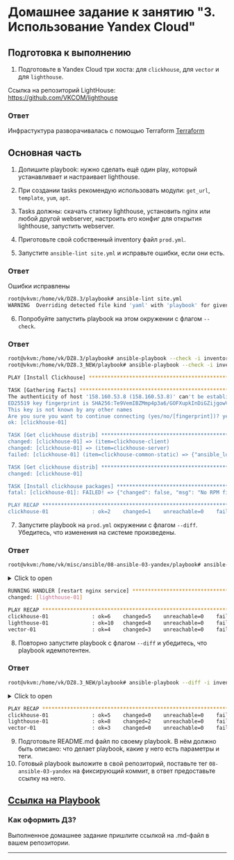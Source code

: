 # Домашнее задание к занятию "3. Использование Yandex Cloud"

## Подготовка к выполнению

1. Подготовьте в Yandex Cloud три хоста: для `clickhouse`, для `vector` и для `lighthouse`.

Ссылка на репозиторий LightHouse: https://github.com/VKCOM/lighthouse

### Ответ

Инфрастуктура разворачивалась с помощью Terraform 
[Terraform](./terraform)


## Основная часть

1. Допишите playbook: нужно сделать ещё один play, который устанавливает и настраивает lighthouse.
2. При создании tasks рекомендую использовать модули: `get_url`, `template`, `yum`, `apt`.
3. Tasks должны: скачать статику lighthouse, установить nginx или любой другой webserver, настроить его конфиг для открытия lighthouse, запустить webserver.
4. Приготовьте свой собственный inventory файл `prod.yml`.

5. Запустите `ansible-lint site.yml` и исправьте ошибки, если они есть.

### Ответ

Ошибки исправлены
```bash
root@vkvm:/home/vk/DZ8.3/playbook# ansible-lint site.yml 
WARNING  Overriding detected file kind 'yaml' with 'playbook' for given positional argument: site.yml
```

6. Попробуйте запустить playbook на этом окружении с флагом `--check`.

### Ответ

```bash
root@vkvm:/home/vk/DZ8.3/playbook# ansible-playbook --check -i inventory/prod.yml site.yml
root@vkvm:/home/vk/DZ8.3_NEW/playbook# ansible-playbook --check -i inventory/prod.yml site.yml

PLAY [Install Clickhouse] **************************************************************************************

TASK [Gathering Facts] *****************************************************************************************
The authenticity of host '158.160.53.8 (158.160.53.8)' can't be established.
ED25519 key fingerprint is SHA256:Te9VemIBZMmp4p3a6/GOFXupkInDiGZijgowVl72ShQ.
This key is not known by any other names
Are you sure you want to continue connecting (yes/no/[fingerprint])? yes
ok: [clickhouse-01]

TASK [Get clickhouse distrib] **********************************************************************************
changed: [clickhouse-01] => (item=clickhouse-client)
changed: [clickhouse-01] => (item=clickhouse-server)
failed: [clickhouse-01] (item=clickhouse-common-static) => {"ansible_loop_var": "item", "changed": false, "dest": "./clickhouse-common-static-22.3.3.44.rpm", "elapsed": 0, "item": "clickhouse-common-static", "msg": "Request failed", "response": "HTTP Error 404: Not Found", "status_code": 404, "url": "https://packages.clickhouse.com/rpm/stable/clickhouse-common-static-22.3.3.44.noarch.rpm"}

TASK [Get clickhouse distrib] **********************************************************************************
changed: [clickhouse-01]

TASK [Install clickhouse packages] *****************************************************************************
fatal: [clickhouse-01]: FAILED! => {"changed": false, "msg": "No RPM file matching 'clickhouse-common-static-22.3.3.44.rpm' found on system", "rc": 127, "results": ["No RPM file matching 'clickhouse-common-static-22.3.3.44.rpm' found on system"]}

PLAY RECAP *****************************************************************************************************
clickhouse-01              : ok=2    changed=1    unreachable=0    failed=1    skipped=0    rescued=1    ignored=0   
```

7. Запустите playbook на `prod.yml` окружении с флагом `--diff`. Убедитесь, что изменения на системе произведены.

### Ответ

```bash
root@vkvm:/home/vk/misc/ansible/08-ansible-03-yandex/playbook# ansible-playbook --diff -i inventory/prod.yml site.yml 
```
<details><summary>Click to open</summary>
PLAY [Install Clickhouse] **************************************************************************************

TASK [Gathering Facts] *****************************************************************************************
The authenticity of host '158.160.53.8 (158.160.53.8)' can't be established.
ED25519 key fingerprint is SHA256:Te9VemIBZMmp4p3a6/GOFXupkInDiGZijgowVl72ShQ.
This key is not known by any other names
Are you sure you want to continue connecting (yes/no/[fingerprint])? yes
ok: [clickhouse-01]

TASK [Get clickhouse distrib] **********************************************************************************
changed: [clickhouse-01] => (item=clickhouse-client)
changed: [clickhouse-01] => (item=clickhouse-server)
failed: [clickhouse-01] (item=clickhouse-common-static) => {"ansible_loop_var": "item", "changed": false, "dest": "./clickhouse-common-static-22.3.3.44.rpm", "elapsed": 0, "item": "clickhouse-common-static", "msg": "Request failed", "response": "HTTP Error 404: Not Found", "status_code": 404, "url": "https://packages.clickhouse.com/rpm/stable/clickhouse-common-static-22.3.3.44.noarch.rpm"}

TASK [Get clickhouse distrib] **********************************************************************************
changed: [clickhouse-01]

TASK [Install clickhouse packages] *****************************************************************************
fatal: [clickhouse-01]: FAILED! => {"changed": false, "msg": "No RPM file matching 'clickhouse-common-static-22.3.3.44.rpm' found on system", "rc": 127, "results": ["No RPM file matching 'clickhouse-common-static-22.3.3.44.rpm' found on system"]}

PLAY RECAP *****************************************************************************************************
clickhouse-01              : ok=2    changed=1    unreachable=0    failed=1    skipped=0    rescued=1    ignored=0   

root@vkvm:/home/vk/DZ8.3_NEW/playbook# ansible-playbook --diff -i inventory/prod.yml site.yml 

PLAY [Install Clickhouse] **************************************************************************************

TASK [Gathering Facts] *****************************************************************************************
ok: [clickhouse-01]

TASK [Get clickhouse distrib] **********************************************************************************
changed: [clickhouse-01] => (item=clickhouse-client)
changed: [clickhouse-01] => (item=clickhouse-server)
failed: [clickhouse-01] (item=clickhouse-common-static) => {"ansible_loop_var": "item", "changed": false, "dest": "./clickhouse-common-static-22.3.3.44.rpm", "elapsed": 0, "item": "clickhouse-common-static", "msg": "Request failed", "response": "HTTP Error 404: Not Found", "status_code": 404, "url": "https://packages.clickhouse.com/rpm/stable/clickhouse-common-static-22.3.3.44.noarch.rpm"}

TASK [Get clickhouse distrib] **********************************************************************************
changed: [clickhouse-01]

TASK [Install clickhouse packages] *****************************************************************************
changed: [clickhouse-01]

TASK [Start clickhouse service] ********************************************************************************
changed: [clickhouse-01]

TASK [Create database] *****************************************************************************************
changed: [clickhouse-01]

RUNNING HANDLER [Start clickhouse service] *********************************************************************
changed: [clickhouse-01]

PLAY [Install Vector] ******************************************************************************************

TASK [Gathering Facts] *****************************************************************************************
The authenticity of host '158.160.46.148 (158.160.46.148)' can't be established.
ED25519 key fingerprint is SHA256:/+V0gP9dGhnnJlRf818Z1RqH300uUP9AV+lYO9lGfe8.
This key is not known by any other names
Are you sure you want to continue connecting (yes/no/[fingerprint])? yes
ok: [vector-01]

TASK [Get vector distrib] **************************************************************************************
changed: [vector-01]

TASK [Install vector packages] *********************************************************************************
Selecting previously unselected package vector.
(Reading database ... 73800 files and directories currently installed.)
Preparing to unpack ./vector-0.25.2.dpkg ...
Unpacking vector (0.25.2-1) ...
Setting up vector (0.25.2-1) ...
systemd-journal:x:101:
changed: [vector-01]

RUNNING HANDLER [start vector service] *************************************************************************
changed: [vector-01]

PLAY [Install nginx] *******************************************************************************************

TASK [Gathering Facts] *****************************************************************************************
The authenticity of host '158.160.52.200 (158.160.52.200)' can't be established.
ED25519 key fingerprint is SHA256:mdQZJNlZE89WLQIJ6R+pWKK+m62ZBX86MayfeOFkw+M.
This key is not known by any other names
Are you sure you want to continue connecting (yes/no/[fingerprint])? yes
ok: [lighthouse-01]

TASK [Install nginx] *******************************************************************************************
The following packages were automatically installed and are no longer required:
  libflashrom1 libftdi1-2
Use 'sudo apt autoremove' to remove them.
The following additional packages will be installed:
  fontconfig-config fonts-dejavu-core libdeflate0 libfontconfig1 libgd3
  libjbig0 libjpeg-turbo8 libjpeg8 libnginx-mod-http-geoip2
  libnginx-mod-http-image-filter libnginx-mod-http-xslt-filter
  libnginx-mod-mail libnginx-mod-stream libnginx-mod-stream-geoip2 libtiff5
  libwebp7 libxpm4 nginx-common nginx-core
Suggested packages:
  libgd-tools fcgiwrap nginx-doc ssl-cert
The following NEW packages will be installed:
  fontconfig-config fonts-dejavu-core libdeflate0 libfontconfig1 libgd3
  libjbig0 libjpeg-turbo8 libjpeg8 libnginx-mod-http-geoip2
  libnginx-mod-http-image-filter libnginx-mod-http-xslt-filter
  libnginx-mod-mail libnginx-mod-stream libnginx-mod-stream-geoip2 libtiff5
  libwebp7 libxpm4 nginx nginx-common nginx-core
0 upgraded, 20 newly installed, 0 to remove and 8 not upgraded.
changed: [lighthouse-01]

RUNNING HANDLER [restart nginx service] ************************************************************************
changed: [lighthouse-01]

PLAY [Install lighthouse] **************************************************************************************

TASK [Gathering Facts] *****************************************************************************************
ok: [lighthouse-01]

TASK [install unzip] *******************************************************************************************
The following packages were automatically installed and are no longer required:
  libflashrom1 libftdi1-2
Use 'sudo apt autoremove' to remove them.
Suggested packages:
  zip
The following NEW packages will be installed:
  unzip
0 upgraded, 1 newly installed, 0 to remove and 8 not upgraded.
changed: [lighthouse-01]

TASK [Get lighthouse distrib] **********************************************************************************
changed: [lighthouse-01]

TASK [Unarchive lighthouse distrib into nginx] *****************************************************************
>d++++++.?? lighthouse-master/
>f++++++.?? lighthouse-master/LICENSE
>f++++++.?? lighthouse-master/README.md
>f++++++.?? lighthouse-master/app.js
>d++++++.?? lighthouse-master/css/
>f++++++.?? lighthouse-master/css/bootstrap-responsive.css
>f++++++.?? lighthouse-master/css/bootstrap-responsive.min.css
>f++++++.?? lighthouse-master/css/bootstrap.css
>f++++++.?? lighthouse-master/css/bootstrap.min.css
>d++++++.?? lighthouse-master/img/
>f++++++.?? lighthouse-master/img/glyphicons-halflings-white.png
>f++++++.?? lighthouse-master/img/glyphicons-halflings.png
>f++++++.?? lighthouse-master/img/loading.svg
>f++++++.?? lighthouse-master/index.html
>f++++++.?? lighthouse-master/jquery.js
>d++++++.?? lighthouse-master/js/
>d++++++.?? lighthouse-master/js/ace-min/
>f++++++.?? lighthouse-master/js/ace-min/ace.js
>f++++++.?? lighthouse-master/js/ace-min/ch_completions_help.js
>f++++++.?? lighthouse-master/js/ace-min/clickhouse_highlight_rules.js
>f++++++.?? lighthouse-master/js/ace-min/ext-beautify.js
>f++++++.?? lighthouse-master/js/ace-min/ext-elastic_tabstops_lite.js
>f++++++.?? lighthouse-master/js/ace-min/ext-emmet.js
>f++++++.?? lighthouse-master/js/ace-min/ext-error_marker.js
>f++++++.?? lighthouse-master/js/ace-min/ext-keybinding_menu.js
>f++++++.?? lighthouse-master/js/ace-min/ext-language_tools.js
>f++++++.?? lighthouse-master/js/ace-min/ext-linking.js
>f++++++.?? lighthouse-master/js/ace-min/ext-modelist.js
>f++++++.?? lighthouse-master/js/ace-min/ext-options.js
>f++++++.?? lighthouse-master/js/ace-min/ext-searchbox.js
>f++++++.?? lighthouse-master/js/ace-min/ext-settings_menu.js
>f++++++.?? lighthouse-master/js/ace-min/ext-spellcheck.js
>f++++++.?? lighthouse-master/js/ace-min/ext-split.js
>f++++++.?? lighthouse-master/js/ace-min/ext-static_highlight.js
>f++++++.?? lighthouse-master/js/ace-min/ext-statusbar.js
>f++++++.?? lighthouse-master/js/ace-min/ext-textarea.js
>f++++++.?? lighthouse-master/js/ace-min/ext-themelist.js
>f++++++.?? lighthouse-master/js/ace-min/ext-whitespace.js
>f++++++.?? lighthouse-master/js/ace-min/keybinding-emacs.js
>f++++++.?? lighthouse-master/js/ace-min/keybinding-vim.js
>f++++++.?? lighthouse-master/js/ace-min/mode-abap.js
>f++++++.?? lighthouse-master/js/ace-min/mode-abc.js
>f++++++.?? lighthouse-master/js/ace-min/mode-actionscript.js
>f++++++.?? lighthouse-master/js/ace-min/mode-ada.js
>f++++++.?? lighthouse-master/js/ace-min/mode-apache_conf.js
>f++++++.?? lighthouse-master/js/ace-min/mode-applescript.js
>f++++++.?? lighthouse-master/js/ace-min/mode-asciidoc.js
>f++++++.?? lighthouse-master/js/ace-min/mode-assembly_x86.js
>f++++++.?? lighthouse-master/js/ace-min/mode-autohotkey.js
>f++++++.?? lighthouse-master/js/ace-min/mode-batchfile.js
>f++++++.?? lighthouse-master/js/ace-min/mode-bro.js
>f++++++.?? lighthouse-master/js/ace-min/mode-c9search.js
>f++++++.?? lighthouse-master/js/ace-min/mode-c_cpp.js
>f++++++.?? lighthouse-master/js/ace-min/mode-cirru.js
>f++++++.?? lighthouse-master/js/ace-min/mode-clickhouse.js
>f++++++.?? lighthouse-master/js/ace-min/mode-clojure.js
>f++++++.?? lighthouse-master/js/ace-min/mode-cobol.js
>f++++++.?? lighthouse-master/js/ace-min/mode-coffee.js
>f++++++.?? lighthouse-master/js/ace-min/mode-coldfusion.js
>f++++++.?? lighthouse-master/js/ace-min/mode-csharp.js
>f++++++.?? lighthouse-master/js/ace-min/mode-csound_document.js
>f++++++.?? lighthouse-master/js/ace-min/mode-csound_orchestra.js
>f++++++.?? lighthouse-master/js/ace-min/mode-csound_score.js
>f++++++.?? lighthouse-master/js/ace-min/mode-csp.js
>f++++++.?? lighthouse-master/js/ace-min/mode-css.js
>f++++++.?? lighthouse-master/js/ace-min/mode-curly.js
>f++++++.?? lighthouse-master/js/ace-min/mode-d.js
>f++++++.?? lighthouse-master/js/ace-min/mode-dart.js
>f++++++.?? lighthouse-master/js/ace-min/mode-diff.js
>f++++++.?? lighthouse-master/js/ace-min/mode-django.js
>f++++++.?? lighthouse-master/js/ace-min/mode-dockerfile.js
>f++++++.?? lighthouse-master/js/ace-min/mode-dot.js
>f++++++.?? lighthouse-master/js/ace-min/mode-drools.js
>f++++++.?? lighthouse-master/js/ace-min/mode-edifact.js
>f++++++.?? lighthouse-master/js/ace-min/mode-eiffel.js
>f++++++.?? lighthouse-master/js/ace-min/mode-ejs.js
>f++++++.?? lighthouse-master/js/ace-min/mode-elixir.js
>f++++++.?? lighthouse-master/js/ace-min/mode-elm.js
>f++++++.?? lighthouse-master/js/ace-min/mode-erlang.js
>f++++++.?? lighthouse-master/js/ace-min/mode-forth.js
>f++++++.?? lighthouse-master/js/ace-min/mode-fortran.js
>f++++++.?? lighthouse-master/js/ace-min/mode-ftl.js
>f++++++.?? lighthouse-master/js/ace-min/mode-gcode.js
>f++++++.?? lighthouse-master/js/ace-min/mode-gherkin.js
>f++++++.?? lighthouse-master/js/ace-min/mode-gitignore.js
>f++++++.?? lighthouse-master/js/ace-min/mode-glsl.js
>f++++++.?? lighthouse-master/js/ace-min/mode-gobstones.js
>f++++++.?? lighthouse-master/js/ace-min/mode-golang.js
>f++++++.?? lighthouse-master/js/ace-min/mode-graphqlschema.js
>f++++++.?? lighthouse-master/js/ace-min/mode-groovy.js
>f++++++.?? lighthouse-master/js/ace-min/mode-haml.js
>f++++++.?? lighthouse-master/js/ace-min/mode-handlebars.js
>f++++++.?? lighthouse-master/js/ace-min/mode-haskell.js
>f++++++.?? lighthouse-master/js/ace-min/mode-haskell_cabal.js
>f++++++.?? lighthouse-master/js/ace-min/mode-haxe.js
>f++++++.?? lighthouse-master/js/ace-min/mode-hjson.js
>f++++++.?? lighthouse-master/js/ace-min/mode-html.js
>f++++++.?? lighthouse-master/js/ace-min/mode-html_elixir.js
>f++++++.?? lighthouse-master/js/ace-min/mode-html_ruby.js
>f++++++.?? lighthouse-master/js/ace-min/mode-ini.js
>f++++++.?? lighthouse-master/js/ace-min/mode-io.js
>f++++++.?? lighthouse-master/js/ace-min/mode-jack.js
>f++++++.?? lighthouse-master/js/ace-min/mode-jade.js
>f++++++.?? lighthouse-master/js/ace-min/mode-java.js
>f++++++.?? lighthouse-master/js/ace-min/mode-javascript.js
>f++++++.?? lighthouse-master/js/ace-min/mode-json.js
>f++++++.?? lighthouse-master/js/ace-min/mode-jsoniq.js
>f++++++.?? lighthouse-master/js/ace-min/mode-jsp.js
>f++++++.?? lighthouse-master/js/ace-min/mode-jssm.js
>f++++++.?? lighthouse-master/js/ace-min/mode-jsx.js
>f++++++.?? lighthouse-master/js/ace-min/mode-julia.js
>f++++++.?? lighthouse-master/js/ace-min/mode-kotlin.js
>f++++++.?? lighthouse-master/js/ace-min/mode-latex.js
>f++++++.?? lighthouse-master/js/ace-min/mode-less.js
>f++++++.?? lighthouse-master/js/ace-min/mode-liquid.js
>f++++++.?? lighthouse-master/js/ace-min/mode-lisp.js
>f++++++.?? lighthouse-master/js/ace-min/mode-livescript.js
>f++++++.?? lighthouse-master/js/ace-min/mode-logiql.js
>f++++++.?? lighthouse-master/js/ace-min/mode-lsl.js
>f++++++.?? lighthouse-master/js/ace-min/mode-lua.js
>f++++++.?? lighthouse-master/js/ace-min/mode-luapage.js
>f++++++.?? lighthouse-master/js/ace-min/mode-lucene.js
>f++++++.?? lighthouse-master/js/ace-min/mode-makefile.js
>f++++++.?? lighthouse-master/js/ace-min/mode-markdown.js
>f++++++.?? lighthouse-master/js/ace-min/mode-mask.js
>f++++++.?? lighthouse-master/js/ace-min/mode-matlab.js
>f++++++.?? lighthouse-master/js/ace-min/mode-maze.js
>f++++++.?? lighthouse-master/js/ace-min/mode-mel.js
>f++++++.?? lighthouse-master/js/ace-min/mode-mixal.js
>f++++++.?? lighthouse-master/js/ace-min/mode-mushcode.js
>f++++++.?? lighthouse-master/js/ace-min/mode-mysql.js
>f++++++.?? lighthouse-master/js/ace-min/mode-nix.js
>f++++++.?? lighthouse-master/js/ace-min/mode-nsis.js
>f++++++.?? lighthouse-master/js/ace-min/mode-objectivec.js
>f++++++.?? lighthouse-master/js/ace-min/mode-ocaml.js
>f++++++.?? lighthouse-master/js/ace-min/mode-pascal.js
>f++++++.?? lighthouse-master/js/ace-min/mode-perl.js
>f++++++.?? lighthouse-master/js/ace-min/mode-pgsql.js
>f++++++.?? lighthouse-master/js/ace-min/mode-php.js
>f++++++.?? lighthouse-master/js/ace-min/mode-pig.js
>f++++++.?? lighthouse-master/js/ace-min/mode-plain_text.js
>f++++++.?? lighthouse-master/js/ace-min/mode-powershell.js
>f++++++.?? lighthouse-master/js/ace-min/mode-praat.js
>f++++++.?? lighthouse-master/js/ace-min/mode-prolog.js
>f++++++.?? lighthouse-master/js/ace-min/mode-properties.js
>f++++++.?? lighthouse-master/js/ace-min/mode-protobuf.js
>f++++++.?? lighthouse-master/js/ace-min/mode-python.js
>f++++++.?? lighthouse-master/js/ace-min/mode-r.js
>f++++++.?? lighthouse-master/js/ace-min/mode-razor.js
>f++++++.?? lighthouse-master/js/ace-min/mode-rdoc.js
>f++++++.?? lighthouse-master/js/ace-min/mode-red.js
>f++++++.?? lighthouse-master/js/ace-min/mode-redshift.js
>f++++++.?? lighthouse-master/js/ace-min/mode-rhtml.js
>f++++++.?? lighthouse-master/js/ace-min/mode-rst.js
>f++++++.?? lighthouse-master/js/ace-min/mode-ruby.js
>f++++++.?? lighthouse-master/js/ace-min/mode-rust.js
>f++++++.?? lighthouse-master/js/ace-min/mode-sass.js
>f++++++.?? lighthouse-master/js/ace-min/mode-scad.js
>f++++++.?? lighthouse-master/js/ace-min/mode-scala.js
>f++++++.?? lighthouse-master/js/ace-min/mode-scheme.js
>f++++++.?? lighthouse-master/js/ace-min/mode-scss.js
>f++++++.?? lighthouse-master/js/ace-min/mode-sh.js
>f++++++.?? lighthouse-master/js/ace-min/mode-sjs.js
>f++++++.?? lighthouse-master/js/ace-min/mode-smarty.js
>f++++++.?? lighthouse-master/js/ace-min/mode-snippets.js
>f++++++.?? lighthouse-master/js/ace-min/mode-soy_template.js
>f++++++.?? lighthouse-master/js/ace-min/mode-space.js
>f++++++.?? lighthouse-master/js/ace-min/mode-sparql.js
>f++++++.?? lighthouse-master/js/ace-min/mode-sql.js
>f++++++.?? lighthouse-master/js/ace-min/mode-sqlserver.js
>f++++++.?? lighthouse-master/js/ace-min/mode-stylus.js
>f++++++.?? lighthouse-master/js/ace-min/mode-svg.js
>f++++++.?? lighthouse-master/js/ace-min/mode-swift.js
>f++++++.?? lighthouse-master/js/ace-min/mode-tcl.js
>f++++++.?? lighthouse-master/js/ace-min/mode-tex.js
>f++++++.?? lighthouse-master/js/ace-min/mode-text.js
>f++++++.?? lighthouse-master/js/ace-min/mode-textile.js
>f++++++.?? lighthouse-master/js/ace-min/mode-toml.js
>f++++++.?? lighthouse-master/js/ace-min/mode-tsx.js
>f++++++.?? lighthouse-master/js/ace-min/mode-turtle.js
>f++++++.?? lighthouse-master/js/ace-min/mode-twig.js
>f++++++.?? lighthouse-master/js/ace-min/mode-typescript.js
>f++++++.?? lighthouse-master/js/ace-min/mode-vala.js
>f++++++.?? lighthouse-master/js/ace-min/mode-vbscript.js
>f++++++.?? lighthouse-master/js/ace-min/mode-velocity.js
>f++++++.?? lighthouse-master/js/ace-min/mode-verilog.js
>f++++++.?? lighthouse-master/js/ace-min/mode-vhdl.js
>f++++++.?? lighthouse-master/js/ace-min/mode-wollok.js
>f++++++.?? lighthouse-master/js/ace-min/mode-xml.js
>f++++++.?? lighthouse-master/js/ace-min/mode-xquery.js
>f++++++.?? lighthouse-master/js/ace-min/mode-yaml.js
>d++++++.?? lighthouse-master/js/ace-min/snippets/
>f++++++.?? lighthouse-master/js/ace-min/snippets/abap.js
>f++++++.?? lighthouse-master/js/ace-min/snippets/abc.js
>f++++++.?? lighthouse-master/js/ace-min/snippets/actionscript.js
>f++++++.?? lighthouse-master/js/ace-min/snippets/ada.js
>f++++++.?? lighthouse-master/js/ace-min/snippets/apache_conf.js
>f++++++.?? lighthouse-master/js/ace-min/snippets/applescript.js
>f++++++.?? lighthouse-master/js/ace-min/snippets/asciidoc.js
>f++++++.?? lighthouse-master/js/ace-min/snippets/assembly_x86.js
>f++++++.?? lighthouse-master/js/ace-min/snippets/autohotkey.js
>f++++++.?? lighthouse-master/js/ace-min/snippets/batchfile.js
>f++++++.?? lighthouse-master/js/ace-min/snippets/bro.js
>f++++++.?? lighthouse-master/js/ace-min/snippets/c9search.js
>f++++++.?? lighthouse-master/js/ace-min/snippets/c_cpp.js
>f++++++.?? lighthouse-master/js/ace-min/snippets/cirru.js
>f++++++.?? lighthouse-master/js/ace-min/snippets/clickhouse.js
>f++++++.?? lighthouse-master/js/ace-min/snippets/clojure.js
>f++++++.?? lighthouse-master/js/ace-min/snippets/cobol.js
>f++++++.?? lighthouse-master/js/ace-min/snippets/coffee.js
>f++++++.?? lighthouse-master/js/ace-min/snippets/coldfusion.js
>f++++++.?? lighthouse-master/js/ace-min/snippets/csharp.js
>f++++++.?? lighthouse-master/js/ace-min/snippets/csound_document.js
>f++++++.?? lighthouse-master/js/ace-min/snippets/csound_orchestra.js
>f++++++.?? lighthouse-master/js/ace-min/snippets/csound_score.js
>f++++++.?? lighthouse-master/js/ace-min/snippets/csp.js
>f++++++.?? lighthouse-master/js/ace-min/snippets/css.js
>f++++++.?? lighthouse-master/js/ace-min/snippets/curly.js
>f++++++.?? lighthouse-master/js/ace-min/snippets/d.js
>f++++++.?? lighthouse-master/js/ace-min/snippets/dart.js
>f++++++.?? lighthouse-master/js/ace-min/snippets/diff.js
>f++++++.?? lighthouse-master/js/ace-min/snippets/django.js
>f++++++.?? lighthouse-master/js/ace-min/snippets/dockerfile.js
>f++++++.?? lighthouse-master/js/ace-min/snippets/dot.js
>f++++++.?? lighthouse-master/js/ace-min/snippets/drools.js
>f++++++.?? lighthouse-master/js/ace-min/snippets/edifact.js
>f++++++.?? lighthouse-master/js/ace-min/snippets/eiffel.js
>f++++++.?? lighthouse-master/js/ace-min/snippets/ejs.js
>f++++++.?? lighthouse-master/js/ace-min/snippets/elixir.js
>f++++++.?? lighthouse-master/js/ace-min/snippets/elm.js
>f++++++.?? lighthouse-master/js/ace-min/snippets/erlang.js
>f++++++.?? lighthouse-master/js/ace-min/snippets/forth.js
>f++++++.?? lighthouse-master/js/ace-min/snippets/fortran.js
>f++++++.?? lighthouse-master/js/ace-min/snippets/ftl.js
>f++++++.?? lighthouse-master/js/ace-min/snippets/gcode.js
>f++++++.?? lighthouse-master/js/ace-min/snippets/gherkin.js
>f++++++.?? lighthouse-master/js/ace-min/snippets/gitignore.js
>f++++++.?? lighthouse-master/js/ace-min/snippets/glsl.js
>f++++++.?? lighthouse-master/js/ace-min/snippets/gobstones.js
>f++++++.?? lighthouse-master/js/ace-min/snippets/golang.js
>f++++++.?? lighthouse-master/js/ace-min/snippets/graphqlschema.js
>f++++++.?? lighthouse-master/js/ace-min/snippets/groovy.js
>f++++++.?? lighthouse-master/js/ace-min/snippets/haml.js
>f++++++.?? lighthouse-master/js/ace-min/snippets/handlebars.js
>f++++++.?? lighthouse-master/js/ace-min/snippets/haskell.js
>f++++++.?? lighthouse-master/js/ace-min/snippets/haskell_cabal.js
>f++++++.?? lighthouse-master/js/ace-min/snippets/haxe.js
>f++++++.?? lighthouse-master/js/ace-min/snippets/hjson.js
>f++++++.?? lighthouse-master/js/ace-min/snippets/html.js
>f++++++.?? lighthouse-master/js/ace-min/snippets/html_elixir.js
>f++++++.?? lighthouse-master/js/ace-min/snippets/html_ruby.js
>f++++++.?? lighthouse-master/js/ace-min/snippets/ini.js
>f++++++.?? lighthouse-master/js/ace-min/snippets/io.js
>f++++++.?? lighthouse-master/js/ace-min/snippets/jack.js
>f++++++.?? lighthouse-master/js/ace-min/snippets/jade.js
>f++++++.?? lighthouse-master/js/ace-min/snippets/java.js
>f++++++.?? lighthouse-master/js/ace-min/snippets/javascript.js
>f++++++.?? lighthouse-master/js/ace-min/snippets/json.js
>f++++++.?? lighthouse-master/js/ace-min/snippets/jsoniq.js
>f++++++.?? lighthouse-master/js/ace-min/snippets/jsp.js
>f++++++.?? lighthouse-master/js/ace-min/snippets/jssm.js
>f++++++.?? lighthouse-master/js/ace-min/snippets/jsx.js
>f++++++.?? lighthouse-master/js/ace-min/snippets/julia.js
>f++++++.?? lighthouse-master/js/ace-min/snippets/kotlin.js
>f++++++.?? lighthouse-master/js/ace-min/snippets/latex.js
>f++++++.?? lighthouse-master/js/ace-min/snippets/less.js
>f++++++.?? lighthouse-master/js/ace-min/snippets/liquid.js
>f++++++.?? lighthouse-master/js/ace-min/snippets/lisp.js
>f++++++.?? lighthouse-master/js/ace-min/snippets/livescript.js
>f++++++.?? lighthouse-master/js/ace-min/snippets/logiql.js
>f++++++.?? lighthouse-master/js/ace-min/snippets/lsl.js
>f++++++.?? lighthouse-master/js/ace-min/snippets/lua.js
>f++++++.?? lighthouse-master/js/ace-min/snippets/luapage.js
>f++++++.?? lighthouse-master/js/ace-min/snippets/lucene.js
>f++++++.?? lighthouse-master/js/ace-min/snippets/makefile.js
>f++++++.?? lighthouse-master/js/ace-min/snippets/markdown.js
>f++++++.?? lighthouse-master/js/ace-min/snippets/mask.js
>f++++++.?? lighthouse-master/js/ace-min/snippets/matlab.js
>f++++++.?? lighthouse-master/js/ace-min/snippets/maze.js
>f++++++.?? lighthouse-master/js/ace-min/snippets/mel.js
>f++++++.?? lighthouse-master/js/ace-min/snippets/mixal.js
>f++++++.?? lighthouse-master/js/ace-min/snippets/mushcode.js
>f++++++.?? lighthouse-master/js/ace-min/snippets/mysql.js
>f++++++.?? lighthouse-master/js/ace-min/snippets/nix.js
>f++++++.?? lighthouse-master/js/ace-min/snippets/nsis.js
>f++++++.?? lighthouse-master/js/ace-min/snippets/objectivec.js
>f++++++.?? lighthouse-master/js/ace-min/snippets/ocaml.js
>f++++++.?? lighthouse-master/js/ace-min/snippets/pascal.js
>f++++++.?? lighthouse-master/js/ace-min/snippets/perl.js
>f++++++.?? lighthouse-master/js/ace-min/snippets/pgsql.js
>f++++++.?? lighthouse-master/js/ace-min/snippets/php.js
>f++++++.?? lighthouse-master/js/ace-min/snippets/pig.js
>f++++++.?? lighthouse-master/js/ace-min/snippets/plain_text.js
>f++++++.?? lighthouse-master/js/ace-min/snippets/powershell.js
>f++++++.?? lighthouse-master/js/ace-min/snippets/praat.js
>f++++++.?? lighthouse-master/js/ace-min/snippets/prolog.js
>f++++++.?? lighthouse-master/js/ace-min/snippets/properties.js
>f++++++.?? lighthouse-master/js/ace-min/snippets/protobuf.js
>f++++++.?? lighthouse-master/js/ace-min/snippets/python.js
>f++++++.?? lighthouse-master/js/ace-min/snippets/r.js
>f++++++.?? lighthouse-master/js/ace-min/snippets/razor.js
>f++++++.?? lighthouse-master/js/ace-min/snippets/rdoc.js
>f++++++.?? lighthouse-master/js/ace-min/snippets/red.js
>f++++++.?? lighthouse-master/js/ace-min/snippets/redshift.js
>f++++++.?? lighthouse-master/js/ace-min/snippets/rhtml.js
>f++++++.?? lighthouse-master/js/ace-min/snippets/rst.js
>f++++++.?? lighthouse-master/js/ace-min/snippets/ruby.js
>f++++++.?? lighthouse-master/js/ace-min/snippets/rust.js
>f++++++.?? lighthouse-master/js/ace-min/snippets/sass.js
>f++++++.?? lighthouse-master/js/ace-min/snippets/scad.js
>f++++++.?? lighthouse-master/js/ace-min/snippets/scala.js
>f++++++.?? lighthouse-master/js/ace-min/snippets/scheme.js
>f++++++.?? lighthouse-master/js/ace-min/snippets/scss.js
>f++++++.?? lighthouse-master/js/ace-min/snippets/sh.js
>f++++++.?? lighthouse-master/js/ace-min/snippets/sjs.js
>f++++++.?? lighthouse-master/js/ace-min/snippets/smarty.js
>f++++++.?? lighthouse-master/js/ace-min/snippets/snippets.js
>f++++++.?? lighthouse-master/js/ace-min/snippets/soy_template.js
>f++++++.?? lighthouse-master/js/ace-min/snippets/space.js
>f++++++.?? lighthouse-master/js/ace-min/snippets/sparql.js
>f++++++.?? lighthouse-master/js/ace-min/snippets/sql.js
>f++++++.?? lighthouse-master/js/ace-min/snippets/sqlserver.js
>f++++++.?? lighthouse-master/js/ace-min/snippets/stylus.js
>f++++++.?? lighthouse-master/js/ace-min/snippets/svg.js
>f++++++.?? lighthouse-master/js/ace-min/snippets/swift.js
>f++++++.?? lighthouse-master/js/ace-min/snippets/tcl.js
>f++++++.?? lighthouse-master/js/ace-min/snippets/tex.js
>f++++++.?? lighthouse-master/js/ace-min/snippets/text.js
>f++++++.?? lighthouse-master/js/ace-min/snippets/textile.js
>f++++++.?? lighthouse-master/js/ace-min/snippets/toml.js
>f++++++.?? lighthouse-master/js/ace-min/snippets/tsx.js
>f++++++.?? lighthouse-master/js/ace-min/snippets/turtle.js
>f++++++.?? lighthouse-master/js/ace-min/snippets/twig.js
>f++++++.?? lighthouse-master/js/ace-min/snippets/typescript.js
>f++++++.?? lighthouse-master/js/ace-min/snippets/vala.js
>f++++++.?? lighthouse-master/js/ace-min/snippets/vbscript.js
>f++++++.?? lighthouse-master/js/ace-min/snippets/velocity.js
>f++++++.?? lighthouse-master/js/ace-min/snippets/verilog.js
>f++++++.?? lighthouse-master/js/ace-min/snippets/vhdl.js
>f++++++.?? lighthouse-master/js/ace-min/snippets/wollok.js
>f++++++.?? lighthouse-master/js/ace-min/snippets/xml.js
>f++++++.?? lighthouse-master/js/ace-min/snippets/xquery.js
>f++++++.?? lighthouse-master/js/ace-min/snippets/yaml.js
>f++++++.?? lighthouse-master/js/ace-min/theme-ambiance.js
>f++++++.?? lighthouse-master/js/ace-min/theme-chaos.js
>f++++++.?? lighthouse-master/js/ace-min/theme-chrome.js
>f++++++.?? lighthouse-master/js/ace-min/theme-clouds.js
>f++++++.?? lighthouse-master/js/ace-min/theme-clouds_midnight.js
>f++++++.?? lighthouse-master/js/ace-min/theme-cobalt.js
>f++++++.?? lighthouse-master/js/ace-min/theme-crimson_editor.js
>f++++++.?? lighthouse-master/js/ace-min/theme-dawn.js
>f++++++.?? lighthouse-master/js/ace-min/theme-dracula.js
>f++++++.?? lighthouse-master/js/ace-min/theme-dreamweaver.js
>f++++++.?? lighthouse-master/js/ace-min/theme-eclipse.js
>f++++++.?? lighthouse-master/js/ace-min/theme-github.js
>f++++++.?? lighthouse-master/js/ace-min/theme-gob.js
>f++++++.?? lighthouse-master/js/ace-min/theme-gruvbox.js
>f++++++.?? lighthouse-master/js/ace-min/theme-idle_fingers.js
>f++++++.?? lighthouse-master/js/ace-min/theme-iplastic.js
>f++++++.?? lighthouse-master/js/ace-min/theme-katzenmilch.js
>f++++++.?? lighthouse-master/js/ace-min/theme-kr_theme.js
>f++++++.?? lighthouse-master/js/ace-min/theme-kuroir.js
>f++++++.?? lighthouse-master/js/ace-min/theme-merbivore.js
>f++++++.?? lighthouse-master/js/ace-min/theme-merbivore_soft.js
>f++++++.?? lighthouse-master/js/ace-min/theme-mono_industrial.js
>f++++++.?? lighthouse-master/js/ace-min/theme-monokai.js
>f++++++.?? lighthouse-master/js/ace-min/theme-pastel_on_dark.js
>f++++++.?? lighthouse-master/js/ace-min/theme-solarized_dark.js
>f++++++.?? lighthouse-master/js/ace-min/theme-solarized_light.js
>f++++++.?? lighthouse-master/js/ace-min/theme-sqlserver.js
>f++++++.?? lighthouse-master/js/ace-min/theme-terminal.js
>f++++++.?? lighthouse-master/js/ace-min/theme-textmate.js
>f++++++.?? lighthouse-master/js/ace-min/theme-tomorrow.js
>f++++++.?? lighthouse-master/js/ace-min/theme-tomorrow_night.js
>f++++++.?? lighthouse-master/js/ace-min/theme-tomorrow_night_blue.js
>f++++++.?? lighthouse-master/js/ace-min/theme-tomorrow_night_bright.js
>f++++++.?? lighthouse-master/js/ace-min/theme-tomorrow_night_eighties.js
>f++++++.?? lighthouse-master/js/ace-min/theme-twilight.js
>f++++++.?? lighthouse-master/js/ace-min/theme-vibrant_ink.js
>f++++++.?? lighthouse-master/js/ace-min/theme-xcode.js
>f++++++.?? lighthouse-master/js/ace-min/worker-coffee.js
>f++++++.?? lighthouse-master/js/ace-min/worker-css.js
>f++++++.?? lighthouse-master/js/ace-min/worker-html.js
>f++++++.?? lighthouse-master/js/ace-min/worker-javascript.js
>f++++++.?? lighthouse-master/js/ace-min/worker-json.js
>f++++++.?? lighthouse-master/js/ace-min/worker-lua.js
>f++++++.?? lighthouse-master/js/ace-min/worker-php.js
>f++++++.?? lighthouse-master/js/ace-min/worker-xml.js
>f++++++.?? lighthouse-master/js/ace-min/worker-xquery.js
>f++++++.?? lighthouse-master/js/ag-grid.min.js
>f++++++.?? lighthouse-master/js/bootstrap.js
>f++++++.?? lighthouse-master/js/bootstrap.min.js
changed: [lighthouse-01]

TASK [Make nginx config] ***************************************************************************************
--- before: /etc/nginx/sites-enabled/default
+++ after: /root/.ansible/tmp/ansible-local-52243vl_9ct9f/tmp7_q94c9i/default.j2
@@ -1,91 +1,10 @@
-##
-# You should look at the following URL's in order to grasp a solid understanding
-# of Nginx configuration files in order to fully unleash the power of Nginx.
-# https://www.nginx.com/resources/wiki/start/
-# https://www.nginx.com/resources/wiki/start/topics/tutorials/config_pitfalls/
-# https://wiki.debian.org/Nginx/DirectoryStructure
-#
-# In most cases, administrators will remove this file from sites-enabled/ and
-# leave it as reference inside of sites-available where it will continue to be
-# updated by the nginx packaging team.
-#
-# This file will automatically load configuration files provided by other
-# applications, such as Drupal or Wordpress. These applications will be made
-# available underneath a path with that package name, such as /drupal8.
-#
-# Please see /usr/share/doc/nginx-doc/examples/ for more detailed examples.
-##
-
-# Default server configuration
-#
 server {
-	listen 80 default_server;
-	listen [::]:80 default_server;
-
-	# SSL configuration
-	#
-	# listen 443 ssl default_server;
-	# listen [::]:443 ssl default_server;
-	#
-	# Note: You should disable gzip for SSL traffic.
-	# See: https://bugs.debian.org/773332
-	#
-	# Read up on ssl_ciphers to ensure a secure configuration.
-	# See: https://bugs.debian.org/765782
-	#
-	# Self signed certs generated by the ssl-cert package
-	# Don't use them in a production server!
-	#
-	# include snippets/snakeoil.conf;
-
-	root /var/www/html;
-
-	# Add index.php to the list if you are using PHP
-	index index.html index.htm index.nginx-debian.html;
-
-	server_name _;
-
-	location / {
-		# First attempt to serve request as file, then
-		# as directory, then fall back to displaying a 404.
-		try_files $uri $uri/ =404;
-	}
-
-	# pass PHP scripts to FastCGI server
-	#
-	#location ~ \.php$ {
-	#	include snippets/fastcgi-php.conf;
-	#
-	#	# With php-fpm (or other unix sockets):
-	#	fastcgi_pass unix:/run/php/php7.4-fpm.sock;
-	#	# With php-cgi (or other tcp sockets):
-	#	fastcgi_pass 127.0.0.1:9000;
-	#}
-
-	# deny access to .htaccess files, if Apache's document root
-	# concurs with nginx's one
-	#
-	#location ~ /\.ht {
-	#	deny all;
-	#}
-}
-
-
-# Virtual Host configuration for example.com
-#
-# You can move that to a different file under sites-available/ and symlink that
-# to sites-enabled/ to enable it.
-#
-#server {
-#	listen 80;
-#	listen [::]:80;
-#
-#	server_name example.com;
-#
-#	root /var/www/example.com;
-#	index index.html;
-#
-#	location / {
-#		try_files $uri $uri/ =404;
-#	}
-#}
+        listen 80 default_server;
+        listen [::]:80 default_server;
+        root /var/www/html/lighthouse-master;
+        index index.html index.htm index.nginx-debian.html;
+        server_name _;
+        location / {
+                try_files $uri $uri/ =404;
+        }
+}
\ No newline at end of file

changed: [lighthouse-01]

TASK [Remove lighthouse distrib] *******************************************************************************
--- before
+++ after
@@ -1,4 +1,4 @@
 {
     "path": "./lighthouse.zip",
-    "state": "file"
+    "state": "absent"
 }

changed: [lighthouse-01]
</details>

```bash
RUNNING HANDLER [restart nginx service] ************************************************************************
changed: [lighthouse-01]

PLAY RECAP *****************************************************************************************************
clickhouse-01              : ok=6    changed=5    unreachable=0    failed=0    skipped=0    rescued=1    ignored=0   
lighthouse-01              : ok=10   changed=8    unreachable=0    failed=0    skipped=0    rescued=0    ignored=0   
vector-01                  : ok=4    changed=3    unreachable=0    failed=0    skipped=0    rescued=0    ignored=0   
```

8. Повторно запустите playbook с флагом `--diff` и убедитесь, что playbook идемпотентен.

### Ответ

```bash
root@vkvm:/home/vk/DZ8.3_NEW/playbook# ansible-playbook --diff -i inventory/prod.yml site.yml 
```

<details><summary>Click to open</summary>
PLAY [Install Clickhouse] **************************************************************************************

TASK [Gathering Facts] *****************************************************************************************
ok: [clickhouse-01]

TASK [Get clickhouse distrib] **********************************************************************************
ok: [clickhouse-01] => (item=clickhouse-client)
ok: [clickhouse-01] => (item=clickhouse-server)
failed: [clickhouse-01] (item=clickhouse-common-static) => {"ansible_loop_var": "item", "changed": false, "dest": "./clickhouse-common-static-22.3.3.44.rpm", "elapsed": 0, "gid": 1000, "group": "user", "item": "clickhouse-common-static", "mode": "0664", "msg": "Request failed", "owner": "user", "response": "HTTP Error 404: Not Found", "secontext": "unconfined_u:object_r:user_home_t:s0", "size": 246310036, "state": "file", "status_code": 404, "uid": 1000, "url": "https://packages.clickhouse.com/rpm/stable/clickhouse-common-static-22.3.3.44.noarch.rpm"}

TASK [Get clickhouse distrib] **********************************************************************************
ok: [clickhouse-01]

TASK [Install clickhouse packages] *****************************************************************************
ok: [clickhouse-01]

TASK [Start clickhouse service] ********************************************************************************
ok: [clickhouse-01]

TASK [Create database] *****************************************************************************************
ok: [clickhouse-01]

PLAY [Install Vector] ******************************************************************************************

TASK [Gathering Facts] *****************************************************************************************
ok: [vector-01]

TASK [Get vector distrib] **************************************************************************************
ok: [vector-01]

TASK [Install vector packages] *********************************************************************************
ok: [vector-01]

PLAY [Install nginx] *******************************************************************************************

TASK [Gathering Facts] *****************************************************************************************
ok: [lighthouse-01]

TASK [Install nginx] *******************************************************************************************
ok: [lighthouse-01]

PLAY [Install lighthouse] **************************************************************************************

TASK [Gathering Facts] *****************************************************************************************
ok: [lighthouse-01]

TASK [install unzip] *******************************************************************************************
ok: [lighthouse-01]

TASK [Get lighthouse distrib] **********************************************************************************
changed: [lighthouse-01]

TASK [Unarchive lighthouse distrib into nginx] *****************************************************************
ok: [lighthouse-01]

TASK [Make nginx config] ***************************************************************************************
ok: [lighthouse-01]

TASK [Remove lighthouse distrib] *******************************************************************************
--- before
+++ after
@@ -1,4 +1,4 @@
 {
     "path": "./lighthouse.zip",
-    "state": "file"
+    "state": "absent"
 }

changed: [lighthouse-01]
</details>

```bash
PLAY RECAP *****************************************************************************************************
clickhouse-01              : ok=5    changed=0    unreachable=0    failed=0    skipped=0    rescued=1    ignored=0   
lighthouse-01              : ok=8    changed=2    unreachable=0    failed=0    skipped=0    rescued=0    ignored=0   
vector-01                  : ok=3    changed=0    unreachable=0    failed=0    skipped=0    rescued=0    ignored=0   
```

9. Подготовьте README.md файл по своему playbook. В нём должно быть описано: что делает playbook, какие у него есть параметры и теги.
10. Готовый playbook выложите в свой репозиторий, поставьте тег `08-ansible-03-yandex` на фиксирующий коммит, в ответ предоставьте ссылку на него.

[Ссылка на Playbook](./playbook)
---

### Как оформить ДЗ?

Выполненное домашнее задание пришлите ссылкой на .md-файл в вашем репозитории.

---
